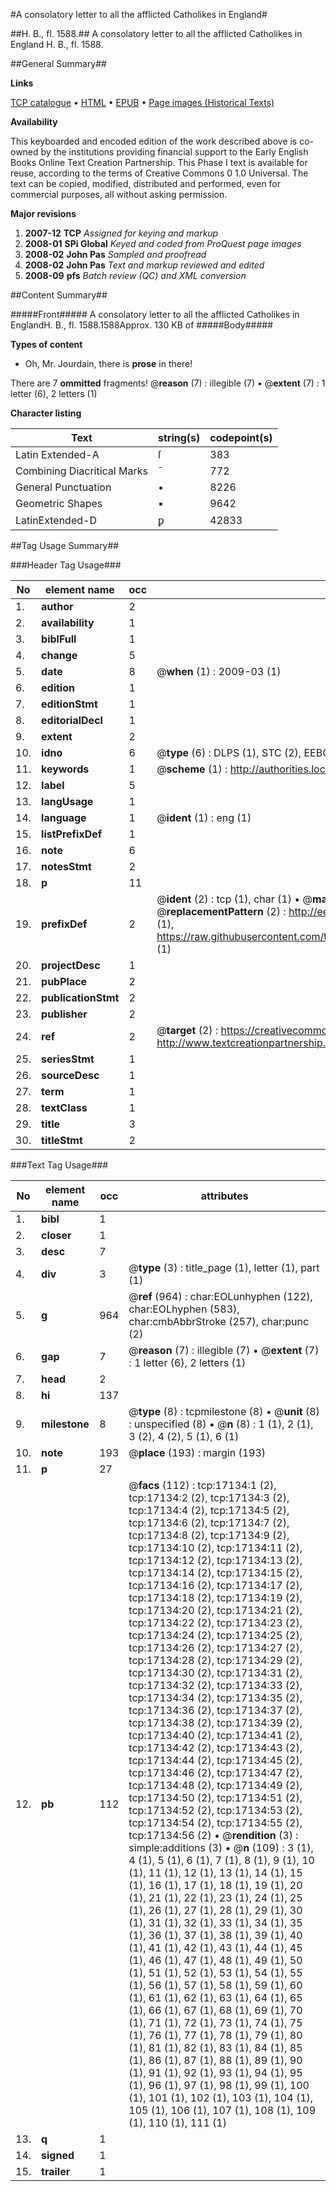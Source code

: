 #A consolatory letter to all the afflicted Catholikes in England#

##H. B., fl. 1588.##
A consolatory letter to all the afflicted Catholikes in England
H. B., fl. 1588.

##General Summary##

**Links**

[TCP catalogue](http://www.ota.ox.ac.uk/tcp/)  • 
[HTML](http://tei.it.ox.ac.uk/tcp/Texts-HTML/free/A00/A00249.html)  • 
[EPUB](http://tei.it.ox.ac.uk/tcp/Texts-EPUB/free/A00/A00249.epub) • 
[Page images (Historical Texts)](https://data.historicaltexts.jisc.ac.uk/view?pubId=eebo-99851842e&pageId=eebo-99851842e-17134-1)

**Availability**

This keyboarded and encoded edition of the
	       work described above is co-owned by the institutions
	       providing financial support to the Early English Books
	       Online Text Creation Partnership. This Phase I text is
	       available for reuse, according to the terms of Creative
	       Commons 0 1.0 Universal. The text can be copied,
	       modified, distributed and performed, even for
	       commercial purposes, all without asking permission.

**Major revisions**

1. __2007-12__ __TCP__ *Assigned for keying and markup*
1. __2008-01__ __SPi Global__ *Keyed and coded from ProQuest page images*
1. __2008-02__ __John Pas__ *Sampled and proofread*
1. __2008-02__ __John Pas__ *Text and markup reviewed and edited*
1. __2008-09__ __pfs__ *Batch review (QC) and XML conversion*

##Content Summary##

#####Front#####
A consolatory letter to all the afflicted Catholikes in EnglandH. B., fl. 1588.1588Approx. 130 KB of
#####Body#####

**Types of content**

  * Oh, Mr. Jourdain, there is **prose** in there!

There are 7 **ommitted** fragments! 
 @__reason__ (7) : illegible (7)  •  @__extent__ (7) : 1 letter (6), 2 letters (1)

**Character listing**


|Text|string(s)|codepoint(s)|
|---|---|---|
|Latin Extended-A|ſ|383|
|Combining             Diacritical Marks|̄|772|
|General Punctuation|•|8226|
|Geometric Shapes|▪|9642|
|LatinExtended-D|ꝑ|42833|

##Tag Usage Summary##

###Header Tag Usage###

|No|element name|occ|attributes|
|---|---|---|---|
|1.|__author__|2||
|2.|__availability__|1||
|3.|__biblFull__|1||
|4.|__change__|5||
|5.|__date__|8| @__when__ (1) : 2009-03 (1)|
|6.|__edition__|1||
|7.|__editionStmt__|1||
|8.|__editorialDecl__|1||
|9.|__extent__|2||
|10.|__idno__|6| @__type__ (6) : DLPS (1), STC (2), EEBO-CITATION (1), PROQUEST (1), VID (1)|
|11.|__keywords__|1| @__scheme__ (1) : http://authorities.loc.gov/ (1)|
|12.|__label__|5||
|13.|__langUsage__|1||
|14.|__language__|1| @__ident__ (1) : eng (1)|
|15.|__listPrefixDef__|1||
|16.|__note__|6||
|17.|__notesStmt__|2||
|18.|__p__|11||
|19.|__prefixDef__|2| @__ident__ (2) : tcp (1), char (1)  •  @__matchPattern__ (2) : ([0-9\-]+):([0-9IVX]+) (1), (.+) (1)  •  @__replacementPattern__ (2) : http://eebo.chadwyck.com/downloadtiff?vid=$1&page=$2 (1), https://raw.githubusercontent.com/textcreationpartnership/Texts/master/tcpchars.xml#$1 (1)|
|20.|__projectDesc__|1||
|21.|__pubPlace__|2||
|22.|__publicationStmt__|2||
|23.|__publisher__|2||
|24.|__ref__|2| @__target__ (2) : https://creativecommons.org/publicdomain/zero/1.0/ (1), http://www.textcreationpartnership.org/docs/. (1)|
|25.|__seriesStmt__|1||
|26.|__sourceDesc__|1||
|27.|__term__|1||
|28.|__textClass__|1||
|29.|__title__|3||
|30.|__titleStmt__|2||


###Text Tag Usage###

|No|element name|occ|attributes|
|---|---|---|---|
|1.|__bibl__|1||
|2.|__closer__|1||
|3.|__desc__|7||
|4.|__div__|3| @__type__ (3) : title_page (1), letter (1), part (1)|
|5.|__g__|964| @__ref__ (964) : char:EOLunhyphen (122), char:EOLhyphen (583), char:cmbAbbrStroke (257), char:punc (2)|
|6.|__gap__|7| @__reason__ (7) : illegible (7)  •  @__extent__ (7) : 1 letter (6), 2 letters (1)|
|7.|__head__|2||
|8.|__hi__|137||
|9.|__milestone__|8| @__type__ (8) : tcpmilestone (8)  •  @__unit__ (8) : unspecified (8)  •  @__n__ (8) : 1 (1), 2 (1), 3 (2), 4 (2), 5 (1), 6 (1)|
|10.|__note__|193| @__place__ (193) : margin (193)|
|11.|__p__|27||
|12.|__pb__|112| @__facs__ (112) : tcp:17134:1 (2), tcp:17134:2 (2), tcp:17134:3 (2), tcp:17134:4 (2), tcp:17134:5 (2), tcp:17134:6 (2), tcp:17134:7 (2), tcp:17134:8 (2), tcp:17134:9 (2), tcp:17134:10 (2), tcp:17134:11 (2), tcp:17134:12 (2), tcp:17134:13 (2), tcp:17134:14 (2), tcp:17134:15 (2), tcp:17134:16 (2), tcp:17134:17 (2), tcp:17134:18 (2), tcp:17134:19 (2), tcp:17134:20 (2), tcp:17134:21 (2), tcp:17134:22 (2), tcp:17134:23 (2), tcp:17134:24 (2), tcp:17134:25 (2), tcp:17134:26 (2), tcp:17134:27 (2), tcp:17134:28 (2), tcp:17134:29 (2), tcp:17134:30 (2), tcp:17134:31 (2), tcp:17134:32 (2), tcp:17134:33 (2), tcp:17134:34 (2), tcp:17134:35 (2), tcp:17134:36 (2), tcp:17134:37 (2), tcp:17134:38 (2), tcp:17134:39 (2), tcp:17134:40 (2), tcp:17134:41 (2), tcp:17134:42 (2), tcp:17134:43 (2), tcp:17134:44 (2), tcp:17134:45 (2), tcp:17134:46 (2), tcp:17134:47 (2), tcp:17134:48 (2), tcp:17134:49 (2), tcp:17134:50 (2), tcp:17134:51 (2), tcp:17134:52 (2), tcp:17134:53 (2), tcp:17134:54 (2), tcp:17134:55 (2), tcp:17134:56 (2)  •  @__rendition__ (3) : simple:additions (3)  •  @__n__ (109) : 3 (1), 4 (1), 5 (1), 6 (1), 7 (1), 8 (1), 9 (1), 10 (1), 11 (1), 12 (1), 13 (1), 14 (1), 15 (1), 16 (1), 17 (1), 18 (1), 19 (1), 20 (1), 21 (1), 22 (1), 23 (1), 24 (1), 25 (1), 26 (1), 27 (1), 28 (1), 29 (1), 30 (1), 31 (1), 32 (1), 33 (1), 34 (1), 35 (1), 36 (1), 37 (1), 38 (1), 39 (1), 40 (1), 41 (1), 42 (1), 43 (1), 44 (1), 45 (1), 46 (1), 47 (1), 48 (1), 49 (1), 50 (1), 51 (1), 52 (1), 53 (1), 54 (1), 55 (1), 56 (1), 57 (1), 58 (1), 59 (1), 60 (1), 61 (1), 62 (1), 63 (1), 64 (1), 65 (1), 66 (1), 67 (1), 68 (1), 69 (1), 70 (1), 71 (1), 72 (1), 73 (1), 74 (1), 75 (1), 76 (1), 77 (1), 78 (1), 79 (1), 80 (1), 81 (1), 82 (1), 83 (1), 84 (1), 85 (1), 86 (1), 87 (1), 88 (1), 89 (1), 90 (1), 91 (1), 92 (1), 93 (1), 94 (1), 95 (1), 96 (1), 97 (1), 98 (1), 99 (1), 100 (1), 101 (1), 102 (1), 103 (1), 104 (1), 105 (1), 106 (1), 107 (1), 108 (1), 109 (1), 110 (1), 111 (1)|
|13.|__q__|1||
|14.|__signed__|1||
|15.|__trailer__|1||
